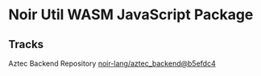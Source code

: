 # Noir Util WASM JavaScript Package

## Tracks

Aztec Backend Repository [noir-lang/aztec_backend@b5efdc4](https://github.com/noir-lang/aztec_backend/tree/b5efdc42f18b0579a0ee679d9aa4ed10be1502c0)
